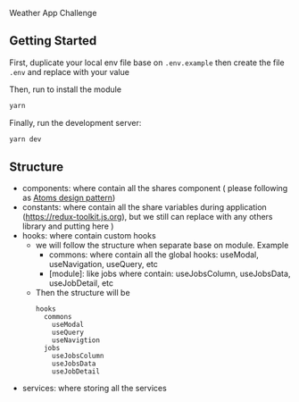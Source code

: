 Weather App Challenge

## Getting Started

First, duplicate your local env file base on `.env.example` then create the file `.env` and replace with your value

Then, run to install the module
```bash
yarn
```

Finally, run the development server:

```bash
yarn dev
```

## Structure

- components: where contain all the shares component ( please following as [Atoms design pattern](https://atomicdesign.bradfrost.com/chapter-2))
- constants: where contain all the share variables during application
(https://redux-toolkit.js.org), but we still can replace with any others library and putting here )
- hooks: where contain custom hooks
  - we will follow the structure when separate base on module. Example
    - commons: where contain all the global hooks: useModal, useNavigation, useQuery, etc
    - [module]: like jobs where contain: useJobsColumn, useJobsData, useJobDetail, etc
  - Then the structure will be
    ```
    hooks
      commons
        useModal
        useQuery
        useNavigtion
      jobs
        useJobsColumn
        useJobsData
        useJobDetail
      ```
- services: where storing all the services